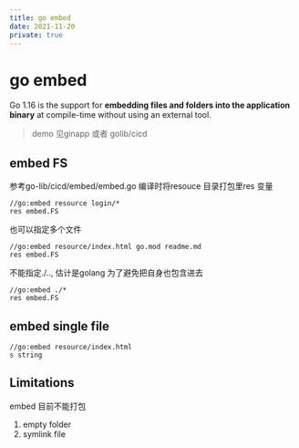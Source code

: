 ```yaml
---
title: go embed
date: 2021-11-20
private: true
---
```

# go embed
Go 1.16 is the support for **embedding files and folders into the application binary** at compile-time without using an external tool. 

> demo 见ginapp 或者 golib/cicd

## embed FS
参考go-lib/cicd/embed/embed.go 编译时将resouce 目录打包里res 变量

    //go:embed resource login/*
    res embed.FS

也可以指定多个文件

    //go:embed resource/index.html go.mod readme.md
    res embed.FS

不能指定./.., 估计是golang 为了避免把自身也包含进去

    //go:embed ./*
    res embed.FS

## embed single file
    //go:embed resource/index.html
    s string

## Limitations
embed 目前不能打包
1. empty folder
3. symlink file
